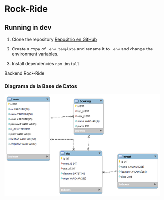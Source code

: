 # Rock-Ride

## Running in dev
1. Clone the repository
[Repositrio en GitHub](https://github.com/No-Country/c16-115-n-javascript.git)

2. Create a copy of `.env.template` and rename it to `.env` and change the environment variables.

3. Install dependencies `npm install`

Backend Rock-Ride

### Diagrama de la Base de Datos

![Diagrama de la Base de Datos](./database/model_rock-ride.png)